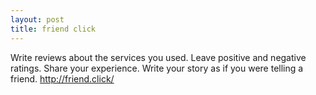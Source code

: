 ```yaml
---
layout: post
title: friend click
---
```


Write reviews about the services you used. Leave positive and negative ratings. Share your experience. Write your story as if you were telling a friend. 
<http://friend.click/>


